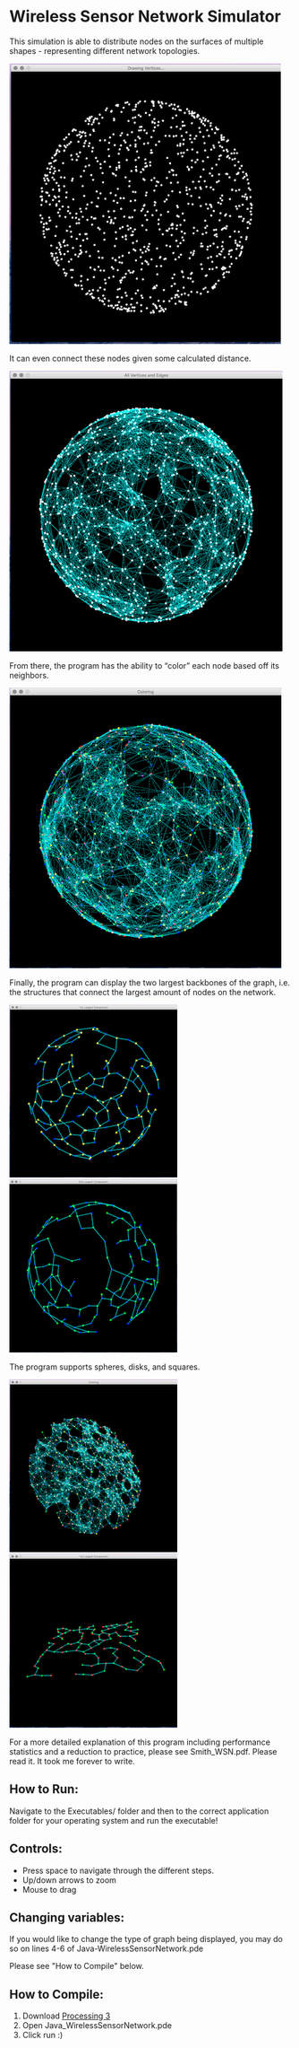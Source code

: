 # Wireless Sensor Network Simulator

This simulation is able to distribute nodes on the surfaces of multiple shapes - representing different network topologies.

![Drawing Vertices](Screenshots/1.png)

It can even connect these nodes given some calculated distance.

![Connecting nodes](Screenshots/2.png)

From there, the program has the ability to “color” each node based off its neighbors.

![Coloring](Screenshots/3.png)

Finally, the program can display the two largest backbones of the graph, i.e. the structures that connect the largest amount of nodes on the network.

![First Largest Bipartite](Screenshots/4.png)
![Second Largest Bipartite](Screenshots/5.png)

The program supports spheres, disks, and squares.

![Disk](Screenshots/6.png)
![Square](Screenshots/7.png)

For a more detailed explanation of this program including performance statistics and a reduction to practice, please see Smith_WSN.pdf.
Please read it. It took me forever to write.

## How to Run:

Navigate to the Executables/ folder and then to the correct application folder for your operating system and run the executable!

## Controls:
* Press space to navigate through the different steps.
* Up/down arrows to zoom
* Mouse to drag 

## Changing variables:

If you would like to change the type of graph being displayed, you may do so on lines 4-6 of Java-WirelessSensorNetwork.pde

Please see "How to Compile" below.

## How to Compile:
1. Download [Processing 3](https://processing.org/download/) 
2. Open Java_WirelessSensorNetwork.pde
3. Click run :)



